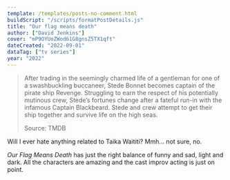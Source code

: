 ```yaml
---
template: /templates/posts-no-comment.html
buildScript: "/scripts/formatPostDetails.js"
title: "Our flag means death"
author: ["David Jenkins"]
cover: "mP9OYUoZWod61G8gnsZ5TX1qft"
dateCreated: "2022-09-01"
dataTag: ["tv series"]
year: "2022"
---
```


> After trading in the seemingly charmed life of a gentleman for one of a swashbuckling buccaneer, Stede Bonnet becomes captain of the pirate ship Revenge. Struggling to earn the respect of his potentially mutinous crew, Stede’s fortunes change after a fateful run-in with the infamous Captain Blackbeard. Stede and crew attempt to get their ship together and survive life on the high seas.
>
> Source: TMDB

Will I ever hate anything related to Taika Waititi? Mmh... not sure, no.

<cite>Our Flag Means Death</cite> has just the right balance of funny and sad, light and dark. All the characters are amazing and the cast improv acting is just on point.
